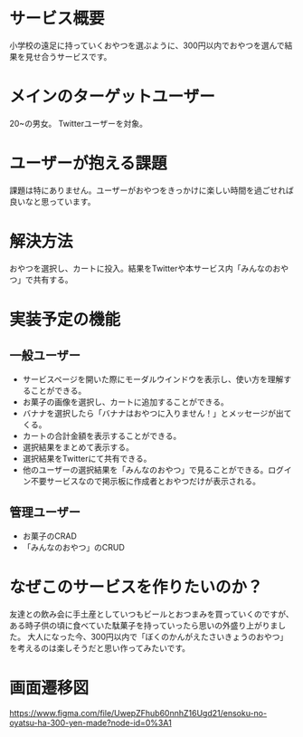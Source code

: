 # サービス概要
小学校の遠足に持っていくおやつを選ぶように、300円以内でおやつを選んで結果を見せ合うサービスです。

# メインのターゲットユーザー
20~の男女。
Twitterユーザーを対象。

# ユーザーが抱える課題
課題は特にありません。ユーザーがおやつをきっかけに楽しい時間を過ごせれば良いなと思っています。

# 解決方法
おやつを選択し、カートに投入。結果をTwitterや本サービス内「みんなのおやつ」で共有する。

# 実装予定の機能
## 一般ユーザー
- サービスページを開いた際にモーダルウインドウを表示し、使い方を理解することができる。
- お菓子の画像を選択し、カートに追加することができる。
- バナナを選択したら「バナナはおやつに入りません！」とメッセージが出てくる。
- カートの合計金額を表示することができる。
- 選択結果をまとめて表示する。
- 選択結果をTwitterにて共有できる。
- 他のユーザーの選択結果を「みんなのおやつ」で見ることができる。ログイン不要サービスなので掲示板に作成者とおやつだけが表示される。

## 管理ユーザー
- お菓子のCRAD
- 「みんなのおやつ」のCRUD

# なぜこのサービスを作りたいのか？
友達との飲み会に手土産としていつもビールとおつまみを買っていくのですが、ある時子供の頃に食べていた駄菓子を持っていったら思いの外盛り上がりました。
大人になった今、300円以内で「ぼくのかんがえたさいきょうのおやつ」を考えるのは楽しそうだと思い作ってみたいです。

# 画面遷移図
https://www.figma.com/file/UwepZFhub60nnhZ16Ugd21/ensoku-no-oyatsu-ha-300-yen-made?node-id=0%3A1
